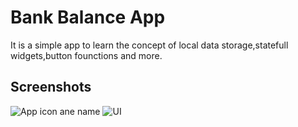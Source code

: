 
# Bank Balance App

It is a simple app to learn the concept of local data storage,statefull widgets,button founctions and more.


## Screenshots
![App icon ane name](https://github.com/user-attachments/assets/e825b89e-f03e-45b6-8764-cfa340521147) ![UI](https://github.com/user-attachments/assets/a6093bdc-366e-4b0a-b7ed-3c71157f5c7e)



